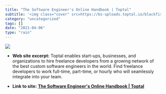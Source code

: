 ```yaml
---
title: "The Software Engineer's Online Handbook | Toptal"
subtitle: '<img class="cover" src=https://bs-uploads.toptal.io/blackfish-uploads/components/seo/content/og_imag...'
category: "uncategorized"
tags: []
date: "2021-04-06"
type: "rain"
---
```

<img class="cover" src=https://bs-uploads.toptal.io/blackfish-uploads/components/seo/content/og_image_file/og_image/568305/og_image_new_logo_main-a9ff5e307ce2906c23f94ba4e6321a34.png>



* **Web site excerpt:** Toptal enables start-ups, businesses, and organizations to hire freelance developers from a growing network of the best custom software engineers in the world. Find freelance developers to work full-time, part-time, or hourly who will seamlessly integrate into your team.

* **Link to site:** **[The Software Engineer's Online Handbook | Toptal](http://www.toptal.com/handbook)**